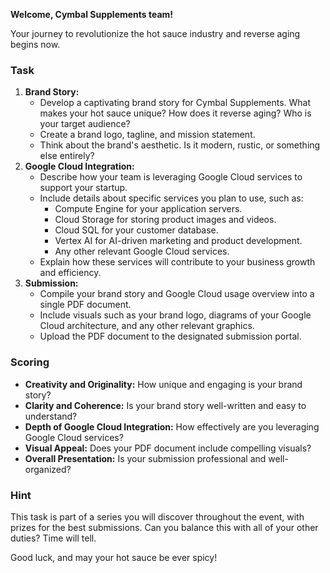 **Welcome, Cymbal Supplements team!**

Your journey to revolutionize the hot sauce industry and reverse aging begins now.

### Task

1. **Brand Story:**
    - Develop a captivating brand story for Cymbal Supplements. What makes your hot sauce unique? How does it reverse aging? Who is your target audience?
    - Create a brand logo, tagline, and mission statement.
    - Think about the brand's aesthetic. Is it modern, rustic, or something else entirely?
2. **Google Cloud Integration:**
    - Describe how your team is leveraging Google Cloud services to support your startup.
    - Include details about specific services you plan to use, such as:
      - Compute Engine for your application servers.
      - Cloud Storage for storing product images and videos.
      - Cloud SQL for your customer database.
      - Vertex AI for AI-driven marketing and product development.
      - Any other relevant Google Cloud services.
    - Explain how these services will contribute to your business growth and efficiency.
3. **Submission:**
    - Compile your brand story and Google Cloud usage overview into a single PDF document.
    - Include visuals such as your brand logo, diagrams of your Google Cloud architecture, and any other relevant graphics.
    - Upload the PDF document to the designated submission portal.

### Scoring

- **Creativity and Originality:** How unique and engaging is your brand story?
- **Clarity and Coherence:** Is your brand story well-written and easy to understand?
- **Depth of Google Cloud Integration:** How effectively are you leveraging Google Cloud services?
- **Visual Appeal:** Does your PDF document include compelling visuals?
- **Overall Presentation:** Is your submission professional and well-organized?

### Hint

This task is part of a series you will discover throughout the event, with prizes for the best submissions. Can you balance this with all of your other duties? Time will tell.

Good luck, and may your hot sauce be ever spicy!
